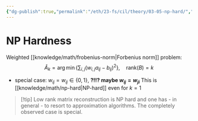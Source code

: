 ```yaml
---
{"dg-publish":true,"permalink":"/eth/23-fs/cil/theory/03-05-np-hard/","tags":["eth/cil/theory"],"created":"","updated":""}
---
```


# NP Hardness
Weighted [[knowledge/math/frobenius-norm\|Forbenius norm]] problem:
$$\hat{A}_k = \arg\min \left\{\sum_{i,j} (w_{i,j} a_{ij} - b_{ij})^2\right\}, \quad \text{rank}(B) = k$$

* special case: $w_{ij} = w_{ij} \in \{0,1\}$, **?!!? maybe $w_{ij} = w_{ji}$**
This is [[knowledge/math/np-hard\|NP-hard]] even for $k=1$

>[!tip] Low rank matrix reconstruction is NP hard and one has - in general - to resort to approximation algorithms. The completely observed case is special.

